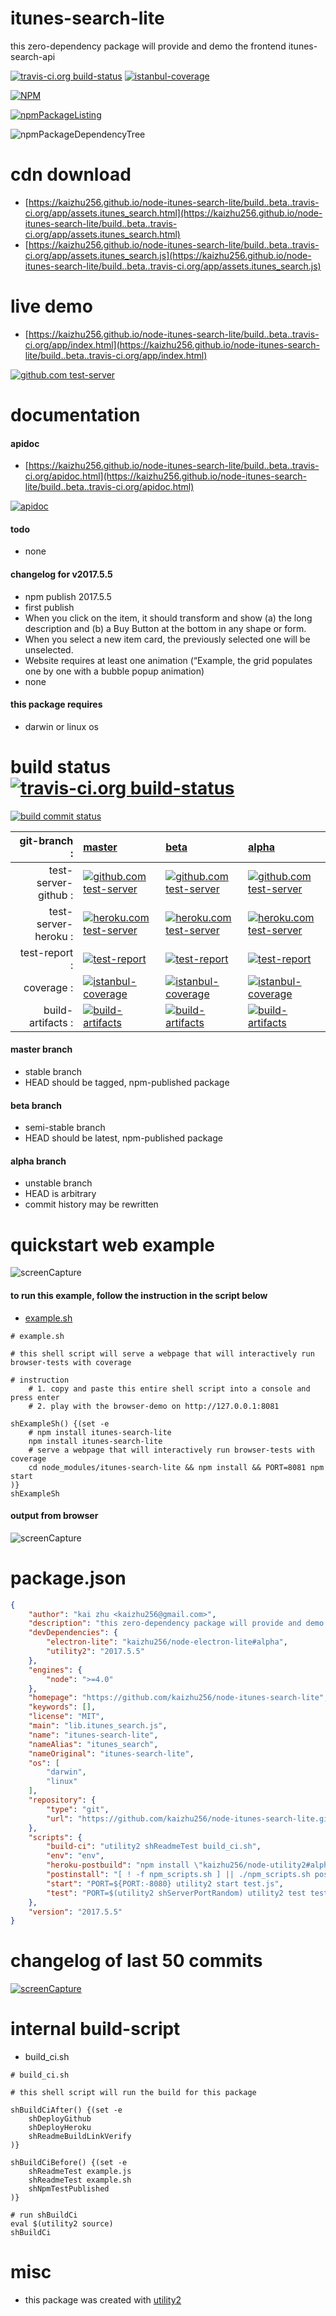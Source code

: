 # itunes-search-lite
this zero-dependency package will provide and demo the frontend itunes-search-api

[![travis-ci.org build-status](https://api.travis-ci.org/kaizhu256/node-itunes-search-lite.svg)](https://travis-ci.org/kaizhu256/node-itunes-search-lite) [![istanbul-coverage](https://kaizhu256.github.io/node-itunes-search-lite/build/coverage.badge.svg)](https://kaizhu256.github.io/node-itunes-search-lite/build/coverage.html/index.html)

[![NPM](https://nodei.co/npm/itunes-search-lite.png?downloads=true)](https://www.npmjs.com/package/itunes-search-lite)

[![npmPackageListing](https://kaizhu256.github.io/node-itunes-search-lite/build/screenCapture.npmPackageListing.svg)](https://github.com/kaizhu256/node-itunes-search-lite)

![npmPackageDependencyTree](https://kaizhu256.github.io/node-itunes-search-lite/build/screenCapture.npmPackageDependencyTree.svg)



# cdn download
- [https://kaizhu256.github.io/node-itunes-search-lite/build..beta..travis-ci.org/app/assets.itunes_search.html](https://kaizhu256.github.io/node-itunes-search-lite/build..beta..travis-ci.org/app/assets.itunes_search.html)
- [https://kaizhu256.github.io/node-itunes-search-lite/build..beta..travis-ci.org/app/assets.itunes_search.js](https://kaizhu256.github.io/node-itunes-search-lite/build..beta..travis-ci.org/app/assets.itunes_search.js)



# live demo
- [https://kaizhu256.github.io/node-itunes-search-lite/build..beta..travis-ci.org/app/index.html](https://kaizhu256.github.io/node-itunes-search-lite/build..beta..travis-ci.org/app/index.html)

[![github.com test-server](https://kaizhu256.github.io/node-itunes-search-lite/build/screenCapture.deployGithub.browser.%252Fnode-itunes-search-lite%252Fbuild%252Fapp%252Findex.html.png)](https://kaizhu256.github.io/node-itunes-search-lite/build..beta..travis-ci.org/app/index.html)



# documentation
#### apidoc
- [https://kaizhu256.github.io/node-itunes-search-lite/build..beta..travis-ci.org/apidoc.html](https://kaizhu256.github.io/node-itunes-search-lite/build..beta..travis-ci.org/apidoc.html)

[![apidoc](https://kaizhu256.github.io/node-itunes-search-lite/build/screenCapture.buildCi.browser.%252Ftmp%252Fbuild%252Fapidoc.html.png)](https://kaizhu256.github.io/node-itunes-search-lite/build..beta..travis-ci.org/apidoc.html)

#### todo
- none

#### changelog for v2017.5.5
- npm publish 2017.5.5
- first publish
- When you click on the item, it should transform and show (a) the long description and (b) a Buy Button at the bottom in any shape or form.
- When you select a new item card, the previously selected one will be unselected.
- Website requires at least one animation (“Example, the grid populates one by one with a bubble popup animation)
- none

#### this package requires
- darwin or linux os



# build status [![travis-ci.org build-status](https://api.travis-ci.org/kaizhu256/node-itunes-search-lite.svg)](https://travis-ci.org/kaizhu256/node-itunes-search-lite)
[![build commit status](https://kaizhu256.github.io/node-itunes-search-lite/build/build.badge.svg)](https://travis-ci.org/kaizhu256/node-itunes-search-lite)

| git-branch : | [master](https://github.com/kaizhu256/node-itunes-search-lite/tree/master) | [beta](https://github.com/kaizhu256/node-itunes-search-lite/tree/beta) | [alpha](https://github.com/kaizhu256/node-itunes-search-lite/tree/alpha)|
|--:|:--|:--|:--|
| test-server-github : | [![github.com test-server](https://kaizhu256.github.io/node-itunes-search-lite/GitHub-Mark-32px.png)](https://kaizhu256.github.io/node-itunes-search-lite/build..master..travis-ci.org/app/index.html) | [![github.com test-server](https://kaizhu256.github.io/node-itunes-search-lite/GitHub-Mark-32px.png)](https://kaizhu256.github.io/node-itunes-search-lite/build..beta..travis-ci.org/app/index.html) | [![github.com test-server](https://kaizhu256.github.io/node-itunes-search-lite/GitHub-Mark-32px.png)](https://kaizhu256.github.io/node-itunes-search-lite/build..alpha..travis-ci.org/app/index.html)|
| test-server-heroku : | [![heroku.com test-server](https://kaizhu256.github.io/node-itunes-search-lite/heroku-logo.75x25.png)](https://h1-itunes-search-master.herokuapp.com) | [![heroku.com test-server](https://kaizhu256.github.io/node-itunes-search-lite/heroku-logo.75x25.png)](https://h1-itunes-search-beta.herokuapp.com) | [![heroku.com test-server](https://kaizhu256.github.io/node-itunes-search-lite/heroku-logo.75x25.png)](https://h1-itunes-search-alpha.herokuapp.com)|
| test-report : | [![test-report](https://kaizhu256.github.io/node-itunes-search-lite/build..master..travis-ci.org/test-report.badge.svg)](https://kaizhu256.github.io/node-itunes-search-lite/build..master..travis-ci.org/test-report.html) | [![test-report](https://kaizhu256.github.io/node-itunes-search-lite/build..beta..travis-ci.org/test-report.badge.svg)](https://kaizhu256.github.io/node-itunes-search-lite/build..beta..travis-ci.org/test-report.html) | [![test-report](https://kaizhu256.github.io/node-itunes-search-lite/build..alpha..travis-ci.org/test-report.badge.svg)](https://kaizhu256.github.io/node-itunes-search-lite/build..alpha..travis-ci.org/test-report.html)|
| coverage : | [![istanbul-coverage](https://kaizhu256.github.io/node-itunes-search-lite/build..master..travis-ci.org/coverage.badge.svg)](https://kaizhu256.github.io/node-itunes-search-lite/build..master..travis-ci.org/coverage.html/index.html) | [![istanbul-coverage](https://kaizhu256.github.io/node-itunes-search-lite/build..beta..travis-ci.org/coverage.badge.svg)](https://kaizhu256.github.io/node-itunes-search-lite/build..beta..travis-ci.org/coverage.html/index.html) | [![istanbul-coverage](https://kaizhu256.github.io/node-itunes-search-lite/build..alpha..travis-ci.org/coverage.badge.svg)](https://kaizhu256.github.io/node-itunes-search-lite/build..alpha..travis-ci.org/coverage.html/index.html)|
| build-artifacts : | [![build-artifacts](https://kaizhu256.github.io/node-itunes-search-lite/glyphicons_144_folder_open.png)](https://github.com/kaizhu256/node-itunes-search-lite/tree/gh-pages/build..master..travis-ci.org) | [![build-artifacts](https://kaizhu256.github.io/node-itunes-search-lite/glyphicons_144_folder_open.png)](https://github.com/kaizhu256/node-itunes-search-lite/tree/gh-pages/build..beta..travis-ci.org) | [![build-artifacts](https://kaizhu256.github.io/node-itunes-search-lite/glyphicons_144_folder_open.png)](https://github.com/kaizhu256/node-itunes-search-lite/tree/gh-pages/build..alpha..travis-ci.org)|

#### master branch
- stable branch
- HEAD should be tagged, npm-published package

#### beta branch
- semi-stable branch
- HEAD should be latest, npm-published package

#### alpha branch
- unstable branch
- HEAD is arbitrary
- commit history may be rewritten



# quickstart web example
![screenCapture](https://kaizhu256.github.io/node-itunes-search-lite/build/screenCapture.testExampleSh.browser.%252F.png)

#### to run this example, follow the instruction in the script below
- [example.sh](https://kaizhu256.github.io/node-utility2/build..beta..travis-ci.org/example.sh)
```shell
# example.sh

# this shell script will serve a webpage that will interactively run browser-tests with coverage

# instruction
    # 1. copy and paste this entire shell script into a console and press enter
    # 2. play with the browser-demo on http://127.0.0.1:8081

shExampleSh() {(set -e
    # npm install itunes-search-lite
    npm install itunes-search-lite
    # serve a webpage that will interactively run browser-tests with coverage
    cd node_modules/itunes-search-lite && npm install && PORT=8081 npm start
)}
shExampleSh
```

#### output from browser
![screenCapture](https://kaizhu256.github.io/node-itunes-search-lite/build/screenCapture.testExampleSh.browser.%252F.png)



# package.json
```json
{
    "author": "kai zhu <kaizhu256@gmail.com>",
    "description": "this zero-dependency package will provide and demo the frontend itunes-search-api",
    "devDependencies": {
        "electron-lite": "kaizhu256/node-electron-lite#alpha",
        "utility2": "2017.5.5"
    },
    "engines": {
        "node": ">=4.0"
    },
    "homepage": "https://github.com/kaizhu256/node-itunes-search-lite",
    "keywords": [],
    "license": "MIT",
    "main": "lib.itunes_search.js",
    "name": "itunes-search-lite",
    "nameAlias": "itunes_search",
    "nameOriginal": "itunes-search-lite",
    "os": [
        "darwin",
        "linux"
    ],
    "repository": {
        "type": "git",
        "url": "https://github.com/kaizhu256/node-itunes-search-lite.git"
    },
    "scripts": {
        "build-ci": "utility2 shReadmeTest build_ci.sh",
        "env": "env",
        "heroku-postbuild": "npm install \"kaizhu256/node-utility2#alpha\" && utility2 shDeployHeroku",
        "postinstall": "[ ! -f npm_scripts.sh ] || ./npm_scripts.sh postinstall",
        "start": "PORT=${PORT:-8080} utility2 start test.js",
        "test": "PORT=$(utility2 shServerPortRandom) utility2 test test.js"
    },
    "version": "2017.5.5"
}
```



# changelog of last 50 commits
[![screenCapture](https://kaizhu256.github.io/node-itunes-search-lite/build/screenCapture.gitLog.svg)](https://github.com/kaizhu256/node-itunes-search-lite/commits)



# internal build-script
- build_ci.sh
```shell
# build_ci.sh

# this shell script will run the build for this package

shBuildCiAfter() {(set -e
    shDeployGithub
    shDeployHeroku
    shReadmeBuildLinkVerify
)}

shBuildCiBefore() {(set -e
    shReadmeTest example.js
    shReadmeTest example.sh
    shNpmTestPublished
)}

# run shBuildCi
eval $(utility2 source)
shBuildCi
```



# misc
- this package was created with [utility2](https://github.com/kaizhu256/node-utility2)
